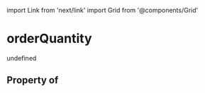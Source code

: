 import Link from 'next/link'
import Grid from '@components/Grid'

# orderQuantity

undefined

## Property of




